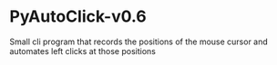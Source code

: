 # PyAutoClick-v0.6
Small cli program that records the positions of the mouse cursor and automates left clicks at those positions
